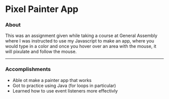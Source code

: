 # Pixel Painter App

### About

This was an assignment given while taking a course at General Assembly where I was instructed to use my Javascript to make an app, where you would type in a color and once you hover over an area with the mouse, it will pixulate and follow the mouse. 

----

### Accomplishments 

- Able ot make a painter app that works
- Got to practice using Java (for loops in particular)
- Learned how to use event listeners more effectivly 

